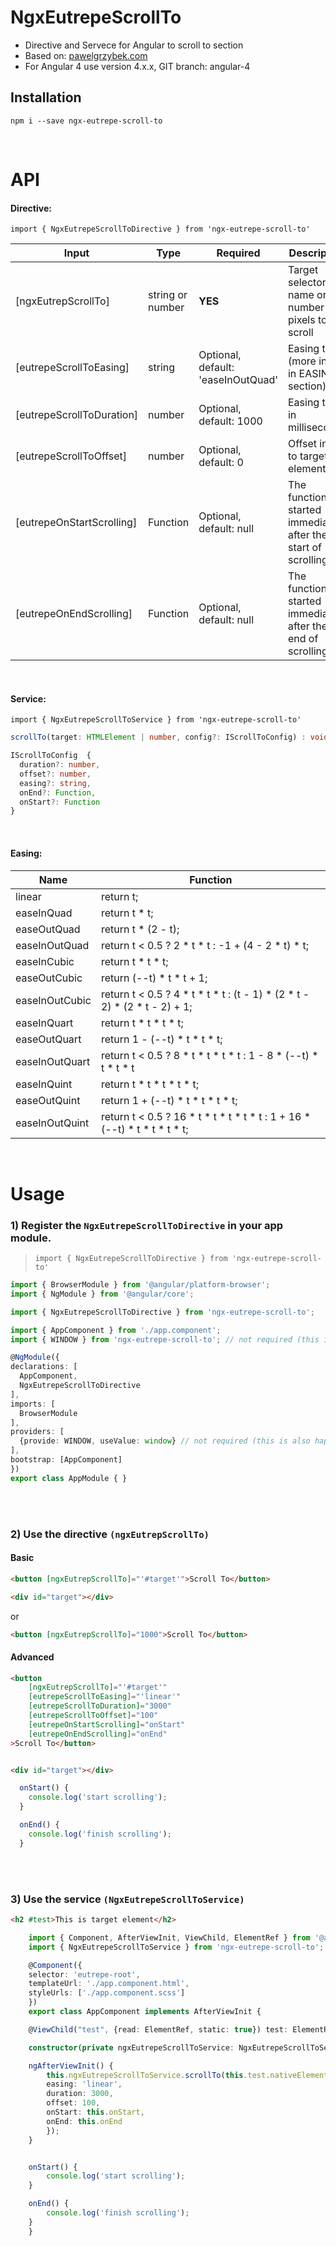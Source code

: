 # NgxEutrepeScrollTo

* Directive and Servece for Angular to scroll to section
* Based on: [pawelgrzybek.com](https://pawelgrzybek.com/page-scroll-in-vanilla-javascript/)
* For Angular 4 use version 4.x.x, GIT branch: angular-4

## Installation

`npm i --save ngx-eutrepe-scroll-to`

<br />

# API

#### Directive:

`import { NgxEutrepeScrollToDirective } from 'ngx-eutrepe-scroll-to'`

| Input                      | Type              | Required                           | Description                                                            |
| -------------------------- | ----------------- | ---------------------------------- | ---------------------------------------------------------------------- |
| [ngxEutrepScrollTo]        | string or number  | **YES**                            | Target selector name or number pixels to scroll                        |
| [eutrepeScrollToEasing]    | string            | Optional, default: 'easeInOutQuad' | Easing type (more info in EASING section)                              |
| [eutrepeScrollToDuration]  | number            | Optional, default: 1000            | Easing time in milliseconds                                            |
| [eutrepeScrollToOffset]    | number            | Optional, default: 0               | Offset in px to target element                                         |
| [eutrepeOnStartScrolling]  | Function          | Optional, default: null            | The function is started immediately after the start of scrolling       |
| [eutrepeOnEndScrolling]    | Function          | Optional, default: null            | The function is started immediately after the end of scrolling         |

<br />

#### Service:

`import { NgxEutrepeScrollToService } from 'ngx-eutrepe-scroll-to'`

```typescript
scrollTo(target: HTMLElement | number, config?: IScrollToConfig) : void
```

```typescript
IScrollToConfig  {
  duration?: number,
  offset?: number,
  easing?: string,
  onEnd?: Function,
  onStart?: Function
}
```

<br />

#### Easing:


| Name             | Function                                                                   |
| ---------------- | -------------------------------------------------------------------------- |
| linear           | return t;                                                                  |
| easeInQuad       | return t * t;                                                              |
| easeOutQuad      | return t * (2 - t);                                                        |
| easeInOutQuad    | return t < 0.5 ? 2 * t * t : -1 + (4 - 2 * t) * t;                         |
| easeInCubic      | return t * t * t;                                                          |
| easeOutCubic     | return (--t) * t * t + 1;                                                  |
| easeInOutCubic   | return t < 0.5 ? 4 * t * t * t : (t - 1) * (2 * t - 2) * (2 * t - 2) + 1;  |
| easeInQuart      | return t * t * t * t;                                                      |
| easeOutQuart     | return 1 - (--t) * t * t * t;                                              |
| easeInOutQuart   | return t < 0.5 ? 8 * t * t * t * t : 1 - 8 * (--t) * t * t * t             |
| easeInQuint      | return t * t * t * t * t;                                                  |
| easeOutQuint     | return 1 + (--t) * t * t * t * t;                                          |
| easeInOutQuint   | return t < 0.5 ? 16 * t * t * t * t * t : 1 + 16 * (--t) * t * t * t * t;  |

<br />

# Usage

### 1) Register the `NgxEutrepeScrollToDirective` in your app module.
 > `import { NgxEutrepeScrollToDirective } from 'ngx-eutrepe-scroll-to'`

  ```typescript
import { BrowserModule } from '@angular/platform-browser';
import { NgModule } from '@angular/core';

import { NgxEutrepeScrollToDirective } from 'ngx-eutrepe-scroll-to';

import { AppComponent } from './app.component';
import { WINDOW } from 'ngx-eutrepe-scroll-to'; // not required (this is also happening in the background of the plugin)

@NgModule({
  declarations: [
    AppComponent,
    NgxEutrepeScrollToDirective
  ],
  imports: [
    BrowserModule
  ],
  providers: [
    {provide: WINDOW, useValue: window} // not required (this is also happening in the background of the plugin)
  ],
  bootstrap: [AppComponent]
})
export class AppModule { }
 ```

 <br /><br />

### 2) Use the directive `(ngxEutrepScrollTo)`

#### Basic

```html
<button [ngxEutrepScrollTo]="'#target'">Scroll To</button>

<div id="target"></div>
```
  or

```html
<button [ngxEutrepScrollTo]="1000">Scroll To</button>
```


#### Advanced

```html
<button
    [ngxEutrepScrollTo]="'#target'"
    [eutrepeScrollToEasing]="'linear'"
    [eutrepeScrollToDuration]="3000"
    [eutrepeScrollToOffset]="100"
    [eutrepeOnStartScrolling]="onStart"
    [eutrepeOnEndScrolling]="onEnd"
>Scroll To</button>


<div id="target"></div>
```

```typescript
  onStart() {
    console.log('start scrolling');
  }

  onEnd() {
    console.log('finish scrolling');
  }
```
<br /><br />

### 3) Use the service `(NgxEutrepeScrollToService)`


```html
<h2 #test>This is target element</h2>
```

```typescript
    import { Component, AfterViewInit, ViewChild, ElementRef } from '@angular/core';
    import { NgxEutrepeScrollToService } from 'ngx-eutrepe-scroll-to';

    @Component({
    selector: 'eutrepe-root',
    templateUrl: './app.component.html',
    styleUrls: ['./app.component.scss']
    })
    export class AppComponent implements AfterViewInit {

    @ViewChild("test", {read: ElementRef, static: true}) test: ElementRef;

    constructor(private ngxEutrepeScrollToService: NgxEutrepeScrollToService){}

    ngAfterViewInit() {
        this.ngxEutrepeScrollToService.scrollTo(this.test.nativeElement, {
        easing: 'linear',
        duration: 3000,
        offset: 100,
        onStart: this.onStart,
        onEnd: this.onEnd
        });
    }


    onStart() {
        console.log('start scrolling');
    }

    onEnd() {
        console.log('finish scrolling');
    }
    }

```